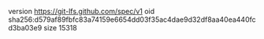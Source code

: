 version https://git-lfs.github.com/spec/v1
oid sha256:d579af89fbfc83a74159e6654dd03f35ac4dae9d32df8aa40ea440fcd3ba03e9
size 15318
